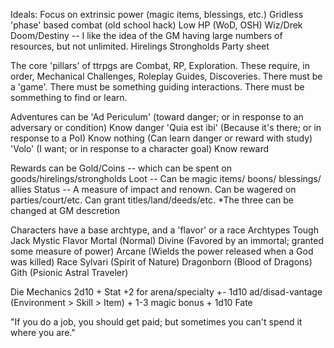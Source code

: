 Ideals:
    Focus on extrinsic power (magic items, blessings, etc.)
    Gridless 'phase' based combat (old school hack)
    Low HP (WoD, OSH)
    Wiz/Drek Doom/Destiny -- I like the idea of the GM having large numbers of resources, but not unlimited.
    Hirelings
    Strongholds
    Party sheet

The core 'pillars' of ttrpgs are Combat, RP, Exploration. These require, in order, Mechanical Challenges, Roleplay Guides, Discoveries.
There must be a 'game'.
There must be something guiding interactions.
There must be sommething to find or learn.

Adventures can be 
    'Ad Periculum' (toward danger; or in response to an adversary or condition)
        Know danger
    'Quia est ibi' (Because it's there; or in response to a PoI)
        Know nothing (Can learn danger or reward with study)
    'Volo' (I want; or in response to a character goal)
        Know reward

Rewards can be
    Gold/Coins -- which can be spent on goods/hirelings/strongholds
    Loot -- Can be magic items/ boons/ blessings/ allies
    Status -- A measure of impact and renown. Can be wagered on parties/court/etc. Can grant titles/land/deeds/etc.
    *The three can be changed at GM descretion

Characters have a base archtype, and a 'flavor' or a race
    Archtypes
        Tough
        Jack
        Mystic
    Flavor
        Mortal (Normal)
        Divine (Favored by an immortal; granted some measure of power)
        Arcane (Wields the power released when a God was killed)
    Race
        Sylvari (Spirit of Nature)
        Dragonborn (Blood of Dragons)
        Gith (Psionic Astral Traveler)

Die Mechanics
    2d10 + Stat
    +2 for arena/specialty
    +- 1d10 ad/disad-vantage (Environment > Skill > Item)
    + 1-3 magic bonus
    + 1d10 Fate

"If you do a job, you should get paid; but sometimes you can't spend it where you are."